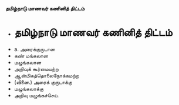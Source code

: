**தமிழ்நாடு மாணவர் கணினித் திட்டம்**
- # தமிழ்நாடு மாணவர் கணினித் திட்டம்
- a. அரைக்குருடான
- கண் மங்கலான
- மழுங்கலான
- அறிவுக் கூர்மையற்ற
- ஆன்மிகத்தொலைநோக்கமற்ற
- (வினை.) அரைக் குருடாக்கு
- மழுங்கலாக்கு
- அறிவு மழுங்கச்செய்.


